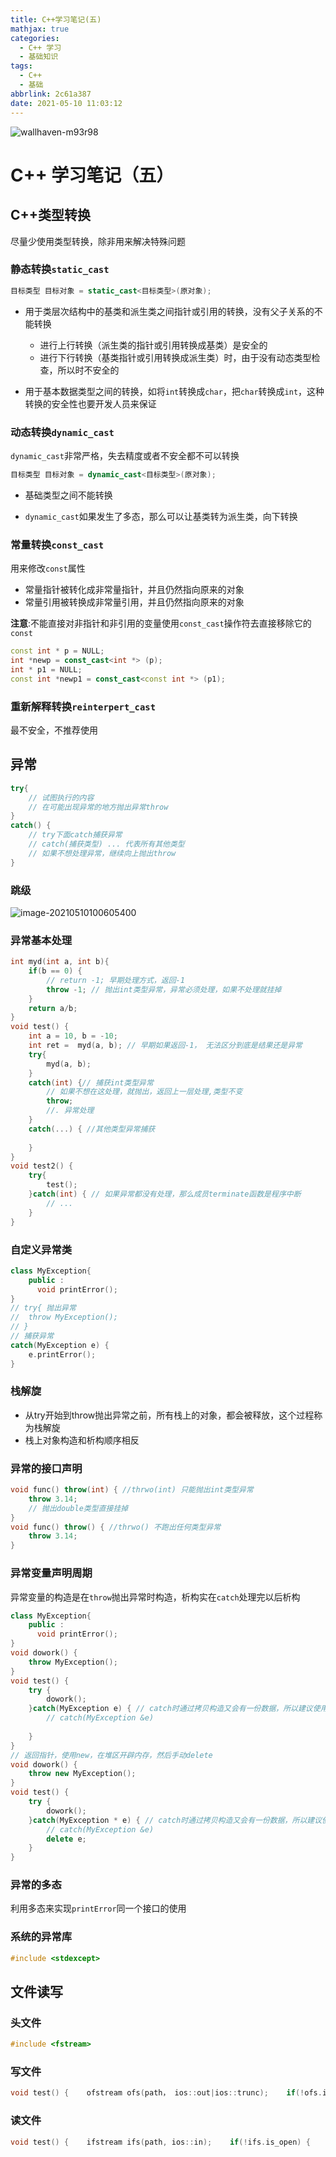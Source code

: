```yaml
---
title: C++学习笔记(五)
mathjax: true
categories:
  - C++ 学习
  - 基础知识
tags:
  - C++
  - 基础
abbrlink: 2c61a387
date: 2021-05-10 11:03:12
---
```


<meta name = "referrer" content = "no-referrer" />

![wallhaven-m93r98](https://cdn.jsdelivr.net/gh/Mug-9/imge-stroage@master/LearnC++(5)/wallhaven-m93r98.65dhu7f1l1c0.png)

<!-- less -->

# C++ 学习笔记（五）

## C++类型转换

尽量少使用类型转换，除非用来解决特殊问题

### 静态转换`static_cast`

```cpp
目标类型 目标对象 = static_cast<目标类型>(原对象);
```

- 用于类层次结构中的基类和派生类之间指针或引用的转换，没有父子关系的不能转换
  - 进行上行转换（派生类的指针或引用转换成基类）是安全的
  - 进行下行转换（基类指针或引用转换成派生类）时，由于没有动态类型检查，所以时不安全的

- 用于基本数据类型之间的转换，如将`int`转换成`char`，把`char`转换成`int`，这种转换的安全性也要开发人员来保证

### 动态转换`dynamic_cast`

`dynamic_cast`非常严格，失去精度或者不安全都不可以转换

```cpp
目标类型 目标对象 = dynamic_cast<目标类型>(原对象);
```

- 基础类型之间不能转换

- `dynamic_cast`如果发生了多态，那么可以让基类转为派生类，向下转换

### 常量转换`const_cast`

用来修改`const`属性

- 常量指针被转化成非常量指针，并且仍然指向原来的对象
- 常量引用被转换成非常量引用，并且仍然指向原来的对象

**注意**:不能直接对非指针和非引用的变量使用`const_cast`操作符去直接移除它的`const`

```cpp
const int * p = NULL;
int *newp = const_cast<int *> (p);
int * p1 = NULL;
const int *newp1 = const_cast<const int *> (p1);
```

### 重新解释转换`reinterpert_cast`

最不安全，不推荐使用

 ## 异常

```cpp
try{
    // 试图执行的内容
    // 在可能出现异常的地方抛出异常throw
}
catch() {
 	// try下面catch捕获异常   
    // catch(捕获类型) ... 代表所有其他类型
    // 如果不想处理异常，继续向上抛出throw
}
```



### 跳级

![image-20210510100605400](https://cdn.jsdelivr.net/gh/Mug-9/imge-stroage@master/LearnC++(5)/image-20210510100605400.2qxupacnwjc0.png)

### 异常基本处理

```cpp
int myd(int a, int b){
	if(b == 0) {
        // return -1; 早期处理方式，返回-1
        throw -1; // 抛出int类型异常，异常必须处理，如果不处理就挂掉
    }
    return a/b;
}
void test() {
    int a = 10, b = -10;
    int ret =  myd(a, b); // 早期如果返回-1， 无法区分到底是结果还是异常
    try{
        myd(a, b);
    }
    catch(int) {// 捕获int类型异常
        // 如果不想在这处理，就抛出，返回上一层处理,类型不变
        throw;
    	//. 异常处理
    }
    catch(...) { //其他类型异常捕获
        
    }
}
void test2() {
    try{
        test();
    }catch(int) { // 如果异常都没有处理，那么成员terminate函数是程序中断
        // ...
    }
}
```

### 自定义异常类

```cpp
class MyException{
    public :
      void printError();
}
// try{ 抛出异常
//	throw MyException();
// }
// 捕获异常
catch(MyException e) {
    e.printError();
}
```

### 栈解旋

- 从try开始到throw抛出异常之前，所有栈上的对象，都会被释放，这个过程称为栈解旋
- 栈上对象构造和析构顺序相反

### 异常的接口声明

```cpp
void func() throw(int) { //thrwo(int) 只能抛出int类型异常
    throw 3.14;
    // 抛出double类型直接挂掉
}
void func() throw() { //thrwo() 不跑出任何类型异常
    throw 3.14;
}
```

### 异常变量声明周期

异常变量的构造是在`throw`抛出异常时构造，析构实在`catch`处理完以后析构

```cpp
class MyException{
    public :
      void printError();
}
void dowork() {
    throw MyException();
}
void test() {
    try {
        dowork();
    }catch(MyException e) { // catch时通过拷贝构造又会有一份数据，所以建议使用& 
        // catch(MyException &e)
        
    }
}
// 返回指针，使用new，在堆区开辟内存，然后手动delete
void dowork() {
    throw new MyException();
}
void test() {
    try {
        dowork();
    }catch(MyException * e) { // catch时通过拷贝构造又会有一份数据，所以建议使用& 
        // catch(MyException &e)
        delete e;
    }
}
```

### 异常的多态

利用多态来实现`printError`同一个接口的使用

### 系统的异常库

```cpp
#include <stdexcept>
```

## 文件读写

### 头文件

```cpp
#include <fstream>
```

### 写文件

```cpp
void test() {    ofstream ofs(path， ios::out|ios::trunc);    if(!ofs.is_open) {        //... 打开失败    }    ofs << "content" << endl;}
```

### 读文件

```cpp
void test() {    ifstream ifs(path, ios::in);    if(!ifs.is_open) {        //... 打开失败    }    // 第一种方式    char buf[1024];    while(ifs >> buf) { // 按行读取        cout << buf << endl;    }    // 第二种方式    while(!ifs.enf()) { // enf读到文件尾        ifs.getline(buf, sizeof(buf));        cout << buf  << endl;    }    // 第三种方式 不推荐 按单个字符读取    char c;    while((c = ifs.get()) != EOF) {        cout << c << endl;    }    }
```

